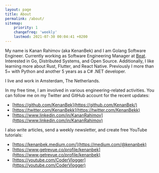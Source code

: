 ```yaml
---
layout: page
title: About
permalink: /about/
sitemap:
    priority: 1
    changefreq: 'weekly'
    lastmod: 2021-07-30 00:04:41 +0200
---
```


My name is Kanan Rahimov (aka KenanBek) and I am Golang Software Engineer. Currently working as Software Engineering Manager at [Beat](https://www.linkedin.com/company/thebeatapp/). Interested in Go, Distributed Systems, and Open Source. Additionally, I like learning more about Rust, Flutter, and React Native. Previously I more than 5+ with Python and another 5 years as a C# .NET developer.

I live and work in Amsterdam, The Netherlands.

In my free time, I am involved in various engineering-related activities. You can follow me on my Twitter and GitHub account for the recent updates:

- [https://github.com/KenanBek](https://github.com/KenanBek/)
- [https://twitter.com/KenanBekk](https://twitter.com/KenanBekk)
- [https://www.linkedin.com/in/KananRahimov](https://www.linkedin.com/in/KananRahimov)

I also write articles, send a weekly newsletter, and create free YouTube tutorials:

- [https://kenanbek.medium.com/](https://medium.com/@kenanbek)
- [https://www.getrevue.co/profile/kenanbek](https://www.getrevue.co/profile/kenanbek)
- [https://youtube.com/CoderVlogger](https://youtube.com/CoderVlogger)
